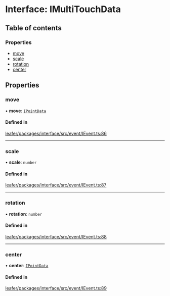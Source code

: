 # Interface: IMultiTouchData

## Table of contents

### Properties

- [move](IMultiTouchData.md#move)
- [scale](IMultiTouchData.md#scale)
- [rotation](IMultiTouchData.md#rotation)
- [center](IMultiTouchData.md#center)

## Properties

### move

• **move**: [`IPointData`](IPointData.md)

#### Defined in

[leafer/packages/interface/src/event/IEvent.ts:86](https://github.com/leaferjs/leafer/blob/c7e50b8/packages/interface/src/event/IEvent.ts#L86)

___

### scale

• **scale**: `number`

#### Defined in

[leafer/packages/interface/src/event/IEvent.ts:87](https://github.com/leaferjs/leafer/blob/c7e50b8/packages/interface/src/event/IEvent.ts#L87)

___

### rotation

• **rotation**: `number`

#### Defined in

[leafer/packages/interface/src/event/IEvent.ts:88](https://github.com/leaferjs/leafer/blob/c7e50b8/packages/interface/src/event/IEvent.ts#L88)

___

### center

• **center**: [`IPointData`](IPointData.md)

#### Defined in

[leafer/packages/interface/src/event/IEvent.ts:89](https://github.com/leaferjs/leafer/blob/c7e50b8/packages/interface/src/event/IEvent.ts#L89)
